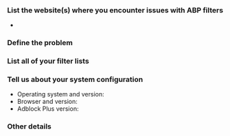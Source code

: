 <!-- Before filing an issue, disable your Adblock Plus filter(s) (**Options > Advanced > Filter Lists**) to see if the issue still occurs. If so, continue filing the issue.  -->

### List the website(s) where you encounter issues with ABP filters 

* 

### Define the problem 

<!-- Describe the issue using as many details as possible.  -->

### List all of your filter lists

<!-- Go to **Options > Advanced** to see all of your filter lists. -->

### Tell us about your system configuration 

- Operating system and version: 
- Browser and version: 
- Adblock Plus version: 

### Other details 

<!-- Please include anything else that may be helpful for resolving the issue (e.g. your location, screenshot(s), filter suggestions, etc.) -->
